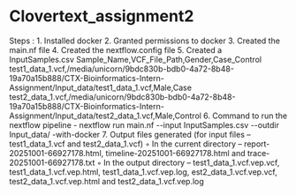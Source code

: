 ﻿# Clovertext_assignment2

Steps :
    1. Installed docker
    2. Granted permissions to docker
    3. Created the main.nf file
    4. Created the nextflow.config file
    5. Created a InputSamples.csv
           Sample_Name,VCF_File_Path,Gender,Case_Control
           test1_data_1.vcf,/media/unicorn/9bdc830b-bdb0-4a72-8b48-19a70a15b888/CTX-Bioinformatics-Intern-Assignment/Input_data/test1_data_1.vcf,Male,Case
           test2_data_1.vcf,/media/unicorn/9bdc830b-bdb0-4a72-8b48-19a70a15b888/CTX-Bioinformatics-Intern-Assignment/Input_data/test2_data_1.vcf,Male,Control
    6. Command to run the nextflow pipeline - 
       nextflow run main.nf --input InputSamples.csv --outdir Input_data/ -with-docker
    7. Output files generated (for input files – test1_data_1.vcf and test2_data_1.vcf)
        ◦ In the current directory – report-20251001-66927178.html, timeline-20251001-66927178.html and trace-20251001-66927178.txt
        ◦ In the output directory – test1_data_1.vcf.vep.vcf, test1_data_1.vcf.vep.html, test1_data_1.vcf.vep.log, est2_data_1.vcf.vep.vcf, test2_data_1.vcf.vep.html and test2_data_1.vcf.vep.log


